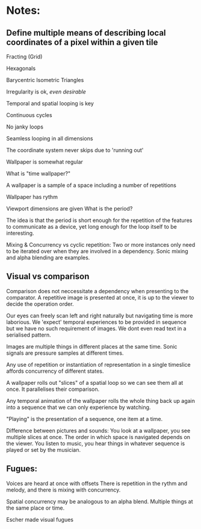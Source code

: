 
# Notes:

 ## Define multiple means of describing local coordinates of a pixel within a given tile 

 Fracting (Grid)

 Hexagonals

 Barycentric Isometric Triangles

 Irregularity is ok, *even desirable*

 Temporal and spatial looping is key

 Continuous cycles

 No janky loops

 Seamless looping in all dimensions

 The coordinate system never skips due to 'running out'

 Wallpaper is somewhat regular

 What is "time wallpaper?"

 A wallpaper is a sample of a space including a number of repetitions

 Wallpaper has rythm

 Viewport dimensions are given
 What is the period?

 The idea is that the period is short enough for the repetition of the features
 to communicate as a device, yet long enough for the loop itself to be interesting.
 
 Mixing & Concurrency vs cyclic repetition:
 Two or more instances only need to be iterated over when they are involved in a dependency.
 Sonic mixing and alpha blending are examples.

 ## Visual vs comparison

 Comparison does not neccessitate a dependency when presenting to the comparator.
 A repetitive image is presented at once, it is up to the viewer to decide the operation order.

 Our eyes can freely scan left and right naturally but navigating time is more laborious.
 We 'expect' temporal experiences to be provided in sequence but we have no such requirement of images.
 We dont even read text in a serialised pattern. 

 Images are multiple things in different places at the same time.
 Sonic signals are pressure samples at different times.

 Any use of repetition or instantiation of representation in a single timeslice affords concurrency of 
 different states.

 A wallpaper rolls out "slices" of a spatial loop so we can see them all at once.
 It parallelises their comparison.

 Any temporal animation of the wallpaper rolls the whole thing back up again into a sequence that we can
 only experience by watching.

 "Playing" is the presentation of a sequence, one item at a time.

 Difference between pictures and sounds:
 You look at a wallpaper, you see multiple slices at once. The order in which space is navigated
 depends on the viewer.
 You listen to music, you hear things in whatever sequence is played or set by the musician.
 

## Fugues:

 Voices are heard at once with offsets 
 There is repetition in the rythm and melody, and there is mixing with concurrency.

 Spatial concurrency may be analogous to an alpha blend. Multiple things at the same place or time.


 Escher made visual fugues



